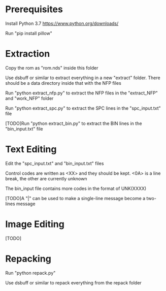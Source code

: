 # Prerequisites
Install Python 3.7 https://www.python.org/downloads/

Run "pip install pillow"

# Extraction
Copy the rom as "rom.nds" inside this folder

Use dsbuff or similar to extract everything in a new "extract" folder. There should be a data directory inside that with the NFP files

Run "python extract_nfp.py" to extract the NFP files in the "extract_NFP" and "work_NFP" folder

Run "python extract_spc.py" to extract the SPC lines in the "spc_input.txt" file

[TODO]Run "python extract_bin.py" to extract the BIN lines in the "bin_input.txt" file

# Text Editing
Edit the "spc_input.txt" and "bin_input.txt" files

Control codes are written as &lt;XX&gt; and they should be kept. &lt;0A&gt; is a line break, the other are currently unknown

The bin_input file contains more codes in the format of UNK(XXXX)

[TODO]A "|" can be used to make a single-line message become a two-lines message

# Image Editing
[TODO]

# Repacking
Run "python repack.py"

Use dsbuff or similar to repack everything from the repack folder
